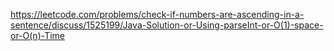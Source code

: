 https://leetcode.com/problems/check-if-numbers-are-ascending-in-a-sentence/discuss/1525199/Java-Solution-or-Using-parseInt-or-O(1)-space-or-O(n)-Time
​